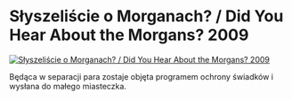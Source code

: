 Słyszeliście o Morganach? / Did You Hear About the Morgans? 2009 
=============
[![Słyszeliście o Morganach? / Did You Hear About the Morgans? 2009 ](http://vidos.pl/images/player.gif)](http://vidos.pl/slyszeliscie-o-morganach-did-you-hear-about-the-morgans-2009)

 Będąca w separacji para zostaje objęta programem ochrony świadków i wysłana do małego miasteczka.
